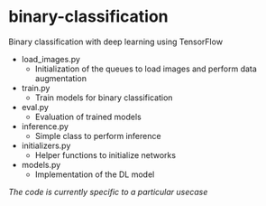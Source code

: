# binary-classification
Binary classification with deep learning using TensorFlow


* load_images.py
    * Initialization of the queues to load images and perform data augmentation
* train.py
    * Train models for binary classification
* eval.py
    * Evaluation of trained models
* inference.py
    * Simple class to perform inference
* initializers.py
    * Helper functions to initialize networks
* models.py
    * Implementation of the DL model


*The code is currently specific to a particular usecase*

